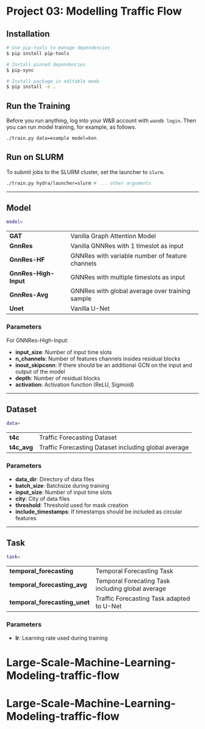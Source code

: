 # Project 03: Modelling Traffic Flow

## Installation

```sh
# Use pip-tools to manage dependencies
$ pip install pip-tools

# Install pinned dependencies
$ pip-sync

# Install package in editable mode
$ pip install -e .
```

## Run the Training

Before you run anything, log into your W&B account with `wandb login`. Then you can run
model training, for example, as follows.
```sh
./train.py data=example model=knn
```

## Run on SLURM

To submit jobs to the SLURM cluster, set the launcher to `slurm`.
```sh
./train.py hydra/launcher=slurm # ... other arguments
```

---

## Model
```sh
model=
```

|   |   |
|---|---|
|**GAT**|   Vanilla Graph Attention Model|
|**GnnRes**| Vanilla GNNRes with 1 timeslot as input|
|**GnnRes-HF**| GNNRes with variable number of feature channels  |
|**GnnRes-High-Input**|   GNNRes with multiple timeslots as input|
|**GnnRes-Avg**| GNNRes with global average over training sample  |
|**Unet**|  Vanilla U-Net |

### Parameters

For GNNRes-High-Input:
- **input_size**: Number of input time slots
- **n_channels**: Number of features channels insides residual blocks
- **inout_skipconn**: If there should be an additional GCN on the input and output of the model
- **depth**: Number of residual blocks
- **activation**: Activation function (ReLU, Sigmoid)

---

## Dataset
```sh
data=
```

|   |   |
|---|---|
|**t4c**|   Traffic Forecasting Dataset|
|**t4c_avg**| Traffic Forecasting Dataset including global average|

### Parameters

- **data_dir**: Directory of data files
- **batch_size**: Batchsize during training
- **input_size**: Number of input time slots
- **city**: City of data files
- **threshold**: Threshold used for mask creation
- **include_timestamps**: If timestamps should be included as circular features


---

## Task
```sh
task=
```

|   |   |
|---|---|
|**temporal_forecasting**|   Temporal Forecasting Task|
|**temporal_forecasting_avg**| Temporal Forecating Task including global average|
|**temporal_forecasting_unet**| Traffic Forecasting Task adapted to U-Net|

### Parameters

- **lr**: Learning rate used during training


# Large-Scale-Machine-Learning-Modeling-traffic-flow
# Large-Scale-Machine-Learning-Modeling-traffic-flow
